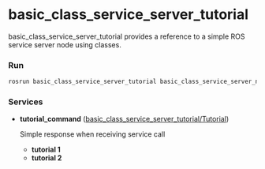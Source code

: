 # basic_class_service_server_tutorial

basic_class_service_server_tutorial provides a reference to a simple ROS service server node using classes.

### Run

```bash
rosrun basic_class_service_server_tutorial basic_class_service_server_node
```

### Services
- **tutorial_command** ([basic_class_service_server_tutorial/Tutorial](https://github.com/PigeonSensei/pigeon_ros_tutorial/blob/master/class/basic_class_service_server_tutorial/srv/Tutorial.srv))

  Simple response when receiving service call
  - **tutorial 1**
  - **tutorial 2**
